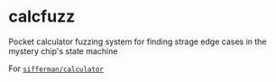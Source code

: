 # calcfuzz

Pocket calculator fuzzing system for finding strage edge cases in the mystery chip's state machine

For [`sifferman/calculator`](https://github.com/sifferman/calculator)
